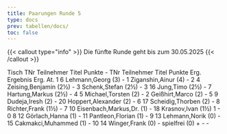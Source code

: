 ```yaml
---
title: Paarungen Runde 5
type: docs
prev: tabellen/docs/
toc: false
---
```



{{< callout type="info" >}}
 Die fünfte Runde geht bis zum 30.05.2025
{{< /callout >}}


<runde>
Tisch	TNr	Teilnehmer	Titel	Punkte	-	TNr	Teilnehmer	Titel	Punkte	Erg.	Ergebnis	Erg.	At.
1	6	Lehmann,Georg		(3)	-	1	Ziganshin,Ainur		(4)		-		 
2	4	Zeising,Benjamin		(2½)	-	3	Schenk,Stefan		(2½)		-		 
3	16	Jung,Timo		(2½)	-	7	Hartung,Markus		(2½)		-		 
4	5	Michael,Torsten		(2)	-	2	Geißhirt,Marco		(2)		-		 
5	9	Dudeja,Iresh		(2)	-	20	Hoppert,Alexander		(2)		-		 
6	17	Scheidig,Thorben		(2)	-	8	Richter,Frank		(1½)		-		 
7	10	Eisenbach,Markus,Dr.		(1)	-	18	Krasnov,Ivan		(1½)	1	-	0	 
8	12	Görlach,Hanna		(1)	-	11	Pantleon,Florian		(1)		-		 
9	13	Lehmann,Norik		(0)	-	15	Cakmakci,Muhammed		(1)		-		 
10	14	Winger,Frank		(0)	-		spielfrei		(0)	+	-	-	 
</runde>